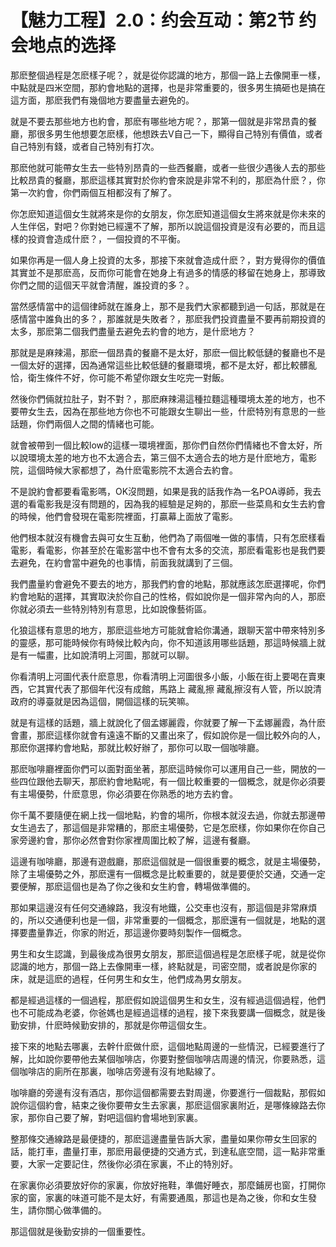 # 【魅力工程】2.0：约会互动：第2节 约会地点的选择

那麽整個過程是怎麽樣子呢？，就是從你認識的地方，那個一路上去像開車一樣，中點就是四米空間，那約會地點的選擇，也是非常重要的，很多男生搞砸也是搞在這方面，那麽我們有幾個地方要盡量去避免的。

就是不要去那些地方也約會，那麽有哪些地方呢？，那第一個就是非常昂貴的餐廳，那很多男生他想要怎麽樣，他想跌去V自己一下，顯得自己特別有價值，或者自己特別有錢，或者自己特別有打次。

那麽他就可能帶女生去一些特別昂貴的一些西餐廳，或者一些很少遇後人去的那些比較昂貴的餐廳，那麽這樣其實對於你約會來說是非常不利的，那麽為什麽？，你第一次約會，你們兩個互相都沒有了解了。

你怎麽知道這個女生就將來是你的女朋友，你怎麽知道這個女生將來就是你未來的人生伴侶，對吧？你對她已經還不了解，那所以說這個投資是沒有必要的，而且這樣的投資會造成什麽？，一個投資的不平衡。

如果你再是一個人身上投資的太多，那接下來就會造成什麽？，對方覺得你的價值其實並不是那麽高，反而你可能會在她身上有過多的情感的移留在她身上，那導致你們之間的這個天平就會清醒，誰投資的多？。

當然感情當中的這個律師就在誰身上，那不是我們大家都聽到過一句話，那就是在感情當中誰負出的多？，那誰就是失敗者？，那麽我們投資盡量不要再前期投資的太多，那麽第二個我們盡量去避免去約會的地方，是什麽地方？

那就是是麻辣湯，那麽一個昂貴的餐廳不是太好，那麽一個比較低鏈的餐廳也不是一個太好的選擇，因為通常這些比較低鏈的餐廳環境，都不是太好，都比較髒亂恰，衛生條件不好，你可能不希望你跟女生吃完一對飯。

然後你們倆就拉肚子，對不對？，那麽麻辣湯這種拉麵這種環境太差的地方，也不要帶女生去，因為在那些地方你也不可能跟女生聊出一些，什麽特別有意思的一些話題，你們兩個人之間的情緒也可能。

就會被帶到一個比較low的這樣一環境裡面，那你們自然你們情緒也不會太好，所以說環境太差的地方也不太適合去，第三個不太適合去的地方是什麽地方，電影院，這個時候大家都想了，為什麽電影院不太適合去約會。

不是說約會都要看電影嗎，OK沒問題，如果是我的話我作為一名POA導師，我去選的看電影我是沒有問題的，因為我的經驗是足夠的，那麽一些菜鳥和女生去約會的時候，他們會發現在電影院裡面，打贏幕上面放了電影。

他們根本就沒有機會去與可女生互動，他們為了兩個唯一做的事情，只有怎麽樣看電影，看電影，你甚至於在電影當中也不會有太多的交流，那麽看電影也是我們要去避免，在約會當中避免的也事情，前面我就講到了三個。

我們盡量約會避免不要去的地方，那我們約會的地點，那就應該怎麽選擇呢，你們約會地點的選擇，其實取決於你自己的性格，假如說你是一個非常內向的人，那麽你就必須去一些特別特別有意思，比如說像藝術區。

化狼這樣有意思的地方，那麽這些地方可能就會給你溝通，跟聊天當中帶來特別多的靈感，那可能時候你有時候比較內向，你不知道該用哪些話題，那這時候牆上就是有一幅畫，比如說清明上河圖，那就可以聊。

你看清明上河圖代表什麽意思，你看清明上河圖很多小飯，小飯在街上要喝在賣東西，它其實代表了那個年代沒有成館，馬路上 藏亂擦 藏亂擦沒有人管，所以說清政府的導臺就是因為這個，開個這樣的玩笑嘛。

就是有這樣的話題，牆上就說化了個孟娜麗霞，你就要了解一下孟娜麗霞，為什麽會畫，那麽這樣你就會有遠遠不斷的又畫出來了，假如說你是一個比較外向的人，那麽你選擇約會地點，那就比較好辦了，那你可以取一個咖啡廳。

那麽咖啡廳裡面你們可以面對面坐著，那麽這時候你可以運用自己一些，開放的一些四位跟他去聊天，那麽約會地點呢，有一個比較重要的一個概念，就是你必須要有主場優勢，什麽意思，你必須要在你熟悉的地方去約會。

你千萬不要隨便在網上找一個地點，約會的場所，你根本就沒去過，你就去那邊帶女生過去了，那這個是非常糟的，那麽主場優勢，它是怎麽樣，你如果你在你自己家旁邊約會，那你必然會對你家裡周圍比較了解，這邊有餐廳。

這邊有咖啡廳，那邊有遊戲廳，那麽這個就是一個很重要的概念，就是主場優勢，除了主場優勢之外，那麽還有一個概念是比較重要的，就是要便於交通，交通一定要便解，那麽這個也是為了你之後和女生約會，轉場做準備的。

那如果這邊沒有任何交通線路，我沒有地鐵，公交車也沒有，那這個是非常麻煩的，所以交通便利也是一個，非常重要的一個概念，那麽還有一個就是，地點的選擇要盡量靠近，你家的附近，那這邊你要時刻製作一個概念。

男生和女生認識，到最後成為很男女朋友，那麽這個過程是怎麽樣子呢，就是從你認識的地方，那個一路上去像開車一樣，終點就是，司密空間，或者說是你家的床，就是這麽的過程，任何男生和女生，他們成為男女朋友。

都是經過這樣的一個過程，那麽假如說這個男生和女生，沒有經過這個過程，他們也不可能成為老婆，你爸媽也是經過這樣的過程，接下來我要講一個概念，就是後勤安排，什麽時候勤安排的，那就是你帶這個女生。

接下來的地點去哪裏，去幹什麽做什麽，這個地點周邊的一些情況，已經要進行了解，比如說你要帶他去某個咖啡店，你要對整個咖啡店周邊的情況，你要熟悉，這個咖啡店的廁所在那裏，咖啡店旁邊有沒有地點線了。

咖啡廳的旁邊有沒有酒店，那你這個都需要去對周邊，你要進行一個裁點，那假如說你這個約會，結束之後你要帶女生去家裏，那麽這個家裏附近，是哪條線路去你家，那你自己要了解，對吧這個約會場地到家裏。

整那條交通線路是最便捷的，那麽這邊盡量告訴大家，盡量如果你帶女生回家的話，能打車，盡量打車，那麽用最便捷的交通方式，到達私底空間，這一點非常重要，大家一定要記住，然後你必須在家裏，不止的特別好。

在家裏你必須要放好你的家裏，你放好拖鞋，準備好睡衣，那麼鋪房也窗，打開你家的窗，家裏的味道可能不是太好，有需要通風，那這也是為之後，你和女生發生，請你關心做準備的。

那這個就是後勤安排的一個重要性。